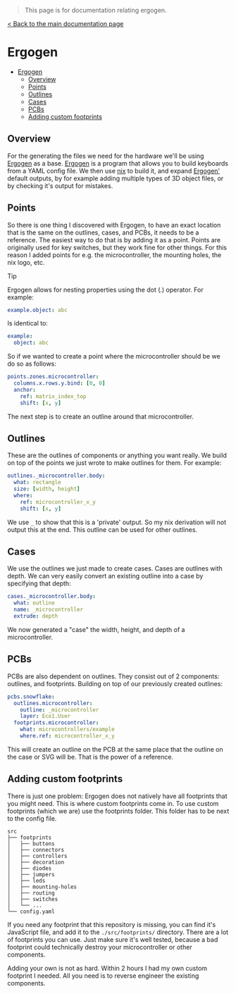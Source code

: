 > This page is for documentation relating ergogen.

[< Back to the main documentation page](../README.md)

# Ergogen

- [Ergogen](#ergogen)
  - [Overview](#overview)
  - [Points](#points)
  - [Outlines](#outlines)
  - [Cases](#cases)
  - [PCBs](#pcbs)
  - [Adding custom footprints](#adding-custom-footprints)

## Overview

For the generating the files we need for the hardware we'll be using [Ergogen](https://github.com/ergogen/ergogen) as a base. [Ergogen](https://github.com/ergogen/ergogen) is a program that allows you to build keyboards from a YAML config file. We then use [nix](https://nixos.org) to build it, and expand [Ergogen'](https://github.com/ergogen/ergogen) default outputs, by for example adding multiple types of 3D object files, or by checking it's output for mistakes.

## Points

So there is one thing I discovered with Ergogen, to have an exact location that is the same on the outlines, cases, and PCBs, it needs to be a reference. The easiest way to do that is by adding it as a point. Points are originally used for key switches, but they work fine for other things. For this reason I added points for e.g. the microcontroller, the mounting holes, the nix logo, etc.

> [!TIP]
> Ergogen allows for nesting properties using the dot (.) operator. For example:
>
> ```Yaml
> example.object: abc
> ```
>
> Is identical to:
>
> ```Yaml
> example:
>   object: abc
> ```

So if we wanted to create a point where the microcontroller should be we do so as follows:

```Yaml
points.zones.microcontroller:
  columns.x.rows.y.bind: [0, 0]
  anchor:
    ref: matrix_index_top
    shift: [x, y]
```

The next step is to create an outline around that microcontroller.

## Outlines

These are the outlines of components or anything you want really. We build on top of the points we just wrote to make outlines for them. For example:

```Yaml
outlines._microcontroller.body:
  what: rectangle
  size: [width, height]
  where:
    ref: microcontroller_x_y
    shift: [x, y]
```

We use `_` to show that this is a 'private' output. So my nix derivation will not output this at the end. This outline can be used for other outlines.

## Cases

We use the outlines we just made to create cases. Cases are outlines with depth. We can very easily convert an existing outline into a case by specifying that depth:

```Yaml
cases._microcontroller.body:
  what: outline
  name: _microcontroller
  extrude: depth
```

We now generated a "case" the width, height, and depth of a microcontroller.

## PCBs

PCBs are also dependent on outlines. They consist out of 2 components: outlines, and footprints. Building on top of our previously created outlines:

```Yaml
pcbs.snowflake:
  outlines.microcontroller:
    outline: _microcontroller
    layer: Eco1.User
  footprints.microcontroller:
    what: microcontrollers/example
    where.ref: microcontroller_x_y
```

This will create an outline on the PCB at the same place that the outline on the case or SVG will be. That is the power of a reference.

## Adding custom footprints

There is just one problem: Ergogen does not natively have all footprints that you might need. This is where custom footprints come in. To use custom footprints (which we are) use the footprints folder. This folder has to be next to the config file.

```Txt
src
├── footprints
│   ├── buttons
│   ├── connectors
│   ├── controllers
│   ├── decoration
│   ├── diodes
│   ├── jumpers
│   ├── leds
│   ├── mounting-holes
│   ├── routing
│   ├── switches
│   └── ...
└── config.yaml
```

If you need any footprint that this repository is missing, you can find it's JavaScript file, and add it to the `./src/footprints/` directory. There are a lot of footprints you can use. Just make sure it's well tested, because a bad footprint could technically destroy your microcontroller or other components. 

Adding your own is not as hard. Within 2 hours I had my own custom footprint I needed. All you need is to reverse engineer the existing components.
